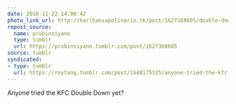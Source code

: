 ```yaml
---
date: 2010-11-22 14:00:42
photo_link_url: http://karlhansapolinario.tk/post/1627368605/double-down
repost_source:
  name: probinsiyano
  type: tumblr
  url: https://probinsiyano.tumblr.com/post/1627368605
source: tumblr
syndicated:
- type: tumblr
  url: https://roytang.tumblr.com/post/1648175325/anyone-tried-the-kfc-double-down-yet
---
```


<p>Anyone tried the KFC Double Down yet?</p>